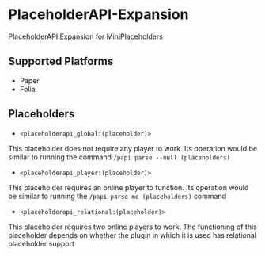 # PlaceholderAPI-Expansion
PlaceholderAPI Expansion for MiniPlaceholders

## Supported Platforms

- Paper
- Folia

## Placeholders

- `<placeholderapi_global:(placeholder)>`

This placeholder does not require any player to work.
Its operation would be similar to running the command `/papi parse --null (placeholders)`

- `<placeholderapi_player:(placeholder)>`

This placeholder requires an online player to function.
Its operation would be similar to running the `/papi parse me (placeholders)` command

- `<placeholderapi_relational:(placeholder)>`

This placeholder requires two online players to work.
The functioning of this placeholder depends on whether the plugin in which it is used has relational placeholder support
